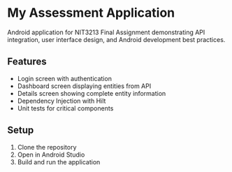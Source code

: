 # My Assessment Application

Android application for NIT3213 Final Assignment demonstrating API integration, user interface design, and Android development best practices.

## Features

- Login screen with authentication
- Dashboard screen displaying entities from API
- Details screen showing complete entity information
- Dependency Injection with Hilt
- Unit tests for critical components

## Setup

1. Clone the repository
2. Open in Android Studio
3. Build and run the application
